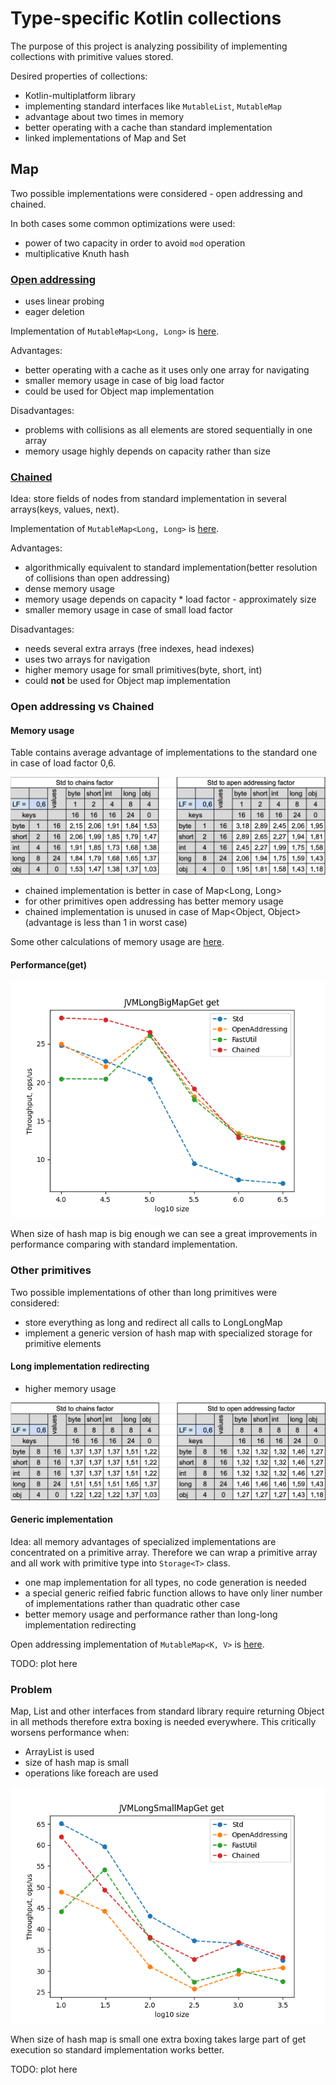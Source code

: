 # Type-specific Kotlin collections
The purpose of this project is analyzing possibility of implementing collections with primitive values stored.

Desired properties of collections:
* Kotlin-multiplatform library
* implementing standard interfaces like `MutableList`, `MutableMap`
* advantage about two times in memory
* better operating with a cache than standard implementation
* linked implementations of Map and Set

## Map

Two possible implementations were considered - open addressing and chained.

In both cases some common optimizations were used:
* power of two capacity in order to avoid `mod` operation
* multiplicative Knuth hash

### [Open addressing](https://en.wikipedia.org/wiki/Open_addressing)

* uses linear probing
* eager deletion

Implementation of `MutableMap<Long, Long>` is [here](https://github.com/zuevmaxim/TypeSpecificCollections/blob/master/src/commonMain/kotlin/example/LongLongLinkedHashMap.kt).

Advantages:
* better operating with a cache as it uses only one array for navigating
* smaller memory usage in case of big load factor
* could be used for Object map implementation

Disadvantages:
* problems with collisions as all elements are stored sequentially in one array
* memory usage highly depends on capacity rather than size


### [Chained](https://en.wikipedia.org/wiki/Hash_table#Separate_chaining)

Idea: store fields of nodes from standard implementation in several arrays(keys, values, next).

Implementation of `MutableMap<Long, Long>` is [here](https://github.com/zuevmaxim/TypeSpecificCollections/blob/master/src/commonMain/kotlin/example/ChainedLinkedHashMap.kt).

Advantages:
* algorithmically equivalent to standard implementation(better resolution of collisions than open addressing)
* dense memory usage
* memory usage depends on capacity * load factor - approximately size
* smaller memory usage in case of small load factor

Disadvantages:
* needs several extra arrays (free indexes, head indexes)
* uses two arrays for navigation
* higher memory usage for small primitives(byte, short, int)
* could **not** be used for Object map implementation

### Open addressing vs Chained
#### Memory usage

Table contains average advantage of implementations to the standard one in case of load factor 0,6.

![Open addressing vs Chained average memory usage](images/OpenAddressingVsChainsPrimitives.png "Average memory usage advantage")

* chained implementation is better in case of Map<Long, Long>
* for other primitives open addressing has better memory usage
* chained implementation is unused in case of Map<Object, Object> (advantage is less than 1 in worst case)

Some other calculations of memory usage are [here](https://docs.google.com/spreadsheets/d/1kkx25AV-ooflnOoD7Oil_BTGXvvAFprYQuEbjiR2GPI/edit?usp=sharing).

#### Performance(get)

![Open addressing vs Chained performance](images/JVMLongBigMapGet.png "Performance of get")

When size of hash map is big enough we can see a great improvements in performance comparing with standard implementation.

### Other primitives

Two possible implementations of other than long primitives were considered:
* store everything as long and redirect all calls to LongLongMap
* implement a generic version of hash map with specialized storage for primitive elements

#### Long implementation redirecting

* higher memory usage

![Open addressing vs Chained average memory usage](images/OpenAddressingVsChainsLong.png "Average memory usage advantage")


#### Generic implementation
Idea: all memory advantages of specialized implementations are concentrated on a primitive array. Therefore we can wrap a primitive array and all work with primitive type into `Storage<T>` class.

* one map implementation for all types, no code generation is needed
* a special generic reified fabric function allows to have only liner number of implementations rather than quadratic other case
* better memory usage and performance rather than long-long implementation redirecting 

Open addressing implementation of `MutableMap<K, V>` is [here](https://github.com/zuevmaxim/TypeSpecificCollections/blob/master/src/commonMain/kotlin/example/LinkedOpenHashMap.kt).

TODO: plot here

### Problem

Map, List and other interfaces from standard library require returning Object in all methods therefore extra boxing is needed everywhere. This critically worsens performance when:
* ArrayList is used
* size of hash map is small
* operations like foreach are used

![Open addressing vs Chained performance](images/JVMLongSmallMapGet.png "Performance of get")

When size of hash map is small one extra boxing takes large part of get execution so standard implementation works better.


TODO: plot here
